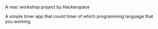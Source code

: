 A reac workshop project by Hackerspace 

A simple timer app that count timer of which programming language that you working

